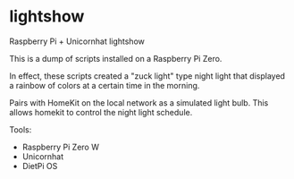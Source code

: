 # lightshow
Raspberry Pi + Unicornhat lightshow


This is a dump of scripts installed on a Raspberry Pi Zero.

In effect, these scripts created a "zuck light" type night light that displayed a rainbow of colors at a certain time in the morning.

Pairs with HomeKit on the local network as a simulated light bulb. This allows homekit to control the night light schedule.

Tools:
- Raspberry Pi Zero W
- Unicornhat
- DietPi OS
